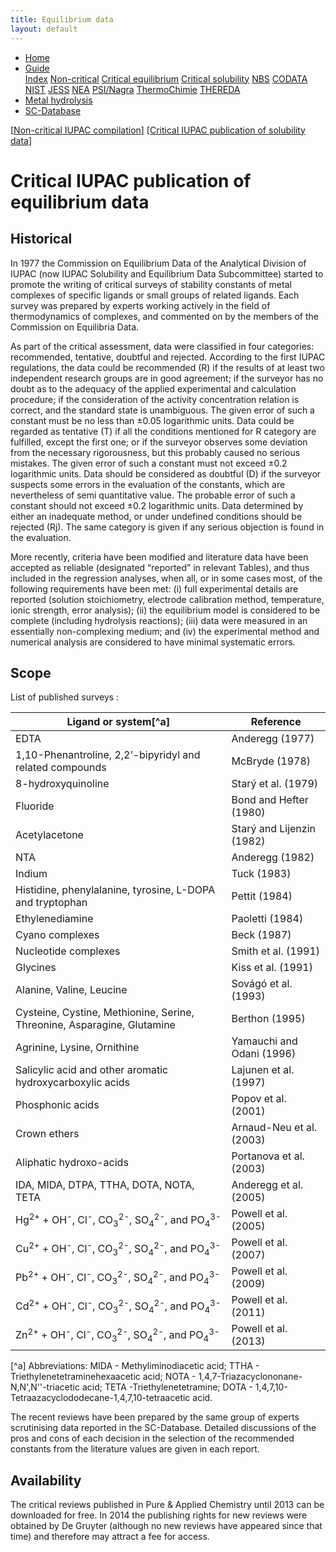 ```yaml
---
title: Equilibrium data
layout: default
---
```

<ul>
  <li><a href="/">Home</a></li>
  <li class="dropdown">
    <a href="javascript:void(0)" class="dropbtn" class="active">Guide</a>
    <div class="dropdown-content">
      <a href="index.html">Index</a>
      <a href="noncritical.html">Non-critical</a>
      <a class="active" href="critical-equilibrium.html">Critical equilibrium</a>
      <a href="critical-solubility.html">Critical solubility</a>
      <a href="NBS.html">NBS</a>
      <a href="CODATA.html">CODATA</a>
      <a href="NIST.html">NIST</a>
      <a href="JESS.html">JESS</a>
      <a href="NEA.html">NEA</a>
      <a href="PSI.html">PSI/Nagra</a>
      <a href="thermochimie.html">ThermoChimie</a>
      <a href="THEREDA.html">THEREDA</a>
    </div>
  </li>
  <li><a href="/cost-nectar.html">Metal hydrolysis</a></li>
  <li><a href="/sc-database.html">SC-Database</a></li>
</ul>

[[Non-critical IUPAC compilation](/noncritical.html)] [[Critical IUPAC publication of solubility data](/critical-solubility.html)]

# Critical IUPAC publication of equilibrium data

## Historical

In 1977 the Commission on Equilibrium Data of the Analytical Division of IUPAC (now IUPAC Solubility and Equilibrium Data Subcommittee) started to promote the writing of critical surveys of stability constants of metal complexes of specific ligands or small groups of related ligands. Each survey was prepared by experts working actively in the field of thermodynamics of complexes, and commented on by the members of the Commission on Equilibria Data.

As part of the critical assessment, data were classified in four categories: recommended, tentative, doubtful and rejected. According to the first IUPAC regulations, the data could be recommended (R) if the results of at least two independent research groups are in good agreement; if the surveyor has no doubt as to the adequacy of the applied experimental and calculation procedure; if the consideration of the activity concentration relation is correct, and the standard state is unambiguous. The given error of such a constant must be no less than ±0.05 logarithmic units. Data could be regarded as tentative (T) if all the conditions mentioned for R category are fulfilled, except the first one; or if the surveyor observes some deviation from the necessary rigorousness, but this probably caused no serious mistakes. The given error of such a constant must not exceed ±0.2 logarithmic units. Data should be considered as doubtful (D) if the surveyor suspects some errors in the evaluation of the constants, which are nevertheless of semi quantitative value. The probable error of such a constant should not exceed ±0.2 logarithmic units. Data determined by either an inadequate method, or under undefined conditions should be rejected (Rj). The same category is given if any serious objection is found in the evaluation.

More recently, criteria have been modified and literature data have been accepted as reliable (designated “reported” in relevant Tables), and thus included in the regression analyses, when all, or in some cases most, of the following requirements have been met: (i) full experimental details are reported (solution stoichiometry, electrode calibration method, temperature, ionic strength, error analysis); (ii) the equilibrium model is considered to be complete (including hydrolysis reactions); (iii) data were measured in an essentially non-complexing medium; and (iv) the experimental method and numerical analysis are considered to have minimal systematic errors.

## Scope

List of published surveys :

| Ligand or system[^a]      | Reference |
| ----------------      | --------- |
| EDTA      | Anderegg (1977)       |
| 1,10-Phenantroline, 2,2’-bipyridyl and related compounds   | McBryde (1978)        |
| 8-hydroxyquinoline      | Starý et al. (1979)       |
| Fluoride   | Bond and Hefter (1980)        |
| Acetylacetone      | Starý and Lijenzin (1982)       |
| NTA   | Anderegg (1982)        |
| Indium      | Tuck (1983)       |
| Histidine, phenylalanine, tyrosine, L-DOPA and tryptophan   | Pettit (1984)        |
| Ethylenediamine      | Paoletti (1984)       |
| Cyano complexes   | Beck (1987)        |
| Nucleotide complexes      | Smith et al. (1991)       |
| Glycines   | Kiss et al. (1991)        |
| Alanine, Valine, Leucine      | Sovágó et al. (1993)       |
| Cysteine, Cystine, Methionine, Serine, Threonine, Asparagine, Glutamine   | Berthon (1995)        |
| Agrinine, Lysine, Ornithine      | Yamauchi and Odani (1996)       |
| Salicylic acid and other aromatic hydroxycarboxylic acids   | Lajunen et al. (1997)        |
| Phosphonic acids      | Ρopov et al. (2001)       |
| Crown ethers   | Arnaud-Neu et al. (2003)        |
| Aliphatic hydroxo-acids      | Portanova et al. (2003)       |
| IDA, MIDA, DTPA, TTHA, DOTA, NOTA, TETA   | Anderegg et al. (2005)        |
| Hg<sup>2+</sup> + OH<sup>-</sup>, Cl<sup>-</sup>, CO<sub>3</sub><sup>2-</sup>, SO<sub>4</sub><sup>2-</sup>, and PO<sub>4</sub><sup>3-</sup>      | Powell et al. (2005)       |
| Cu<sup>2+</sup> + OH<sup>-</sup>, Cl<sup>-</sup>, CO<sub>3</sub><sup>2-</sup>, SO<sub>4</sub><sup>2-</sup>, and PO<sub>4</sub><sup>3-</sup>   | Powell et al. (2007)        |
| Pb<sup>2+</sup> + OH<sup>-</sup>, Cl<sup>-</sup>, CO<sub>3</sub><sup>2-</sup>, SO<sub>4</sub><sup>2-</sup>, and PO<sub>4</sub><sup>3-</sup>      | Powell et al. (2009)       |
| Cd<sup>2+</sup> + OH<sup>-</sup>, Cl<sup>-</sup>, CO<sub>3</sub><sup>2-</sup>, SO<sub>4</sub><sup>2-</sup>, and PO<sub>4</sub><sup>3-</sup>   | Powell et al. (2011)        |
| Zn<sup>2+</sup> + OH<sup>-</sup>, Cl<sup>-</sup>, CO<sub>3</sub><sup>2-</sup>, SO<sub>4</sub><sup>2-</sup>, and PO<sub>4</sub><sup>3-</sup>      | Powell et al. (2013)       |

[^a] Abbreviations: MIDA - Methyliminodiacetic acid; TTHA - Triethylenetetraminehexaacetic acid; NOTA - 1,4,7-Triazacyclononane-N,N',N''-triacetic acid; TETA -Triethylenetetramine; DOTA - 1,4,7,10-Tetraazacyclododecane-1,4,7,10-tetraacetic acid.

The recent reviews have been prepared by the same group of experts scrutinising data reported in the SC-Database. Detailed discussions of the pros and cons of each decision in the selection of the recommended constants from the literature values are given in each report.

## Availability

The critical reviews published in Pure & Applied Chemistry until 2013 can be downloaded for free. In 2014 the publishing rights for new reviews were obtained by De Gruyter (although no new reviews have appeared since that time) and therefore may attract a fee for access.
